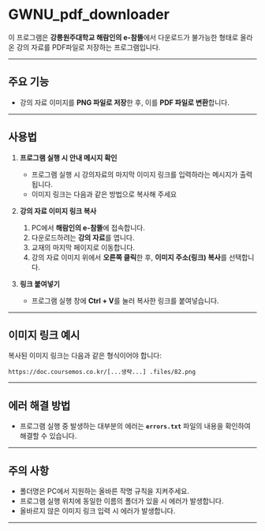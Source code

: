 # GWNU_pdf_downloader

이 프로그램은 **강릉원주대학교 해람인의 e-참뜰**에서 다운로드가 불가능한 형태로 올라온 강의 자료를 PDF파일로 저장하는 프로그램입니다. 

---

## 주요 기능
- 강의 자료 이미지를 **PNG 파일로 저장**한 후, 이를 **PDF 파일로 변환**합니다.

---

## 사용법

1. **프로그램 실행 시 안내 메시지 확인**
   - 프로그램 실행 시 강의자료의 마지막 이미지 링크를 입력하라는 메시지가 출력됩니다.
   - 이미지 링크는 다음과 같은 방법으로 복사해 주세요


2. **강의 자료 이미지 링크 복사**
   1. PC에서 **해람인의 e-참뜰**에 접속합니다.
   2. 다운로드하려는 **강의 자료**를 엽니다.
   3. 교재의 마지막 페이지로 이동합니다.
   4. 강의 자료 이미지 위에서 **오른쪽 클릭**한 후, **이미지 주소(링크) 복사**를 선택합니다.

3. **링크 붙여넣기**
   - 프로그램 실행 창에 **Ctrl + V**를 눌러 복사한 링크를 붙여넣습니다.

---

## 이미지 링크 예시
복사된 이미지 링크는 다음과 같은 형식이어야 합니다:
```
https://doc.coursemos.co.kr/[...생략...] .files/82.png
```
---

## 에러 해결 방법
- 프로그램 실행 중 발생하는 대부분의 에러는 **`errors.txt`** 파일의 내용을 확인하여 해결할 수 있습니다.

---

## 주의 사항
- 폴더명은 PC에서 지원하는 올바른 작명 규칙을 지켜주세요.
- 프로그램 실행 위치에 동일한 이름의 폴더가 있을 시 에러가 발생합니다.
- 올바르지 않은 이미지 링크 입력 시 에러가 발생합니다. 

---
